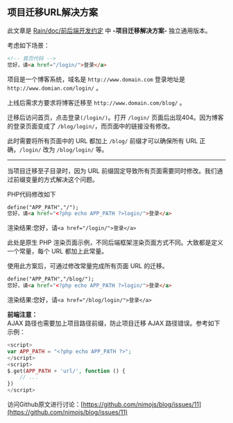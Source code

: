 项目迁移URL解决方案
-----------------
<!--_PAGEDATA
{
    "title": "项目迁移URL解决方案",
    "githubissuesid": 11,
    "createData": "2015-03-08",
    "keywords": "Web开发,团队规范,链接失效,项目迁移，项目架构",
    "description":"介绍应对项目迁移的一种解决方案"
}
_PAGEDATA-->

此文章是 [Rain/doc/前后端开发约定](https://github.com/nimojs/rain/blob/master/doc/%E5%89%8D%E5%90%8E%E7%AB%AF%E5%BC%80%E5%8F%91%E7%BA%A6%E5%AE%9A.md#%E9%A1%B9%E7%9B%AE%E8%BF%81%E7%A7%BB%E8%A7%A3%E5%86%B3%E6%96%B9%E6%A1%88) 中 **-项目迁移解决方案-** 独立通用版本。

考虑如下场景：
```html
<!-- 首页代码 -->
您好，请<a href="/login/">登录</a>
```
项目是一个博客系统，域名是 `http://www.domain.com` 登录地址是 `http://www.domian.com/login/` 。

上线后需求方要求将博客迁移至 `http://www.domain.com/blog/` 。

迁移后访问首页，点击登录`(/login/)`。打开 `/login/` 页面后出现404。因为博客的登录页面变成了 `/blog/login/`，而页面中的链接没有修改。

此时需要将所有页面中的 URL 都加上 `/blog/` 前缀才可以确保所有 URL 正确，`/login/` 改为 `/blog/login/` 等。

------------

当项目迁移至子目录时，因为 URL 前缀固定导致所有页面需要同时修改。我们通过前缀变量的方式解决这个问题。

PHP代码修改如下
```html
define("APP_PATH","/");
您好，请<a href="<?php echo APP_PATH ?>login/">登录</a>
```
渲染结果:您好，请`<a href="/login/">登录</a>`

此处是原生 PHP 渲染页面示例，不同后端框架渲染页面方式不同。大致都是定义一个常量，每个 URL 都加上此常量。

使用此方案后，可通过修改常量完成所有页面 URL 的迁移。

```html
define("APP_PATH","/blog/");
您好，请<a href="<?php echo APP_PATH ?>login/">登录</a>
```
渲染结果:您好，请`<a href="/blog/login/">登录</a>`

**前端注意：**  
AJAX 路径也需要加上项目路径前缀，防止项目迁移 AJAX 路径错误。参考如下示例：
```php
<script>
var APP_PATH = "<?php echo APP_PATH ?>";
</script>
<script>
$.get(APP_PATH + 'url/', function () {
    // ...
})
</script>
```

访问Github原文进行讨论：[https://github.com/nimojs/blog/issues/11](https://github.com/nimojs/blog/issues/11)